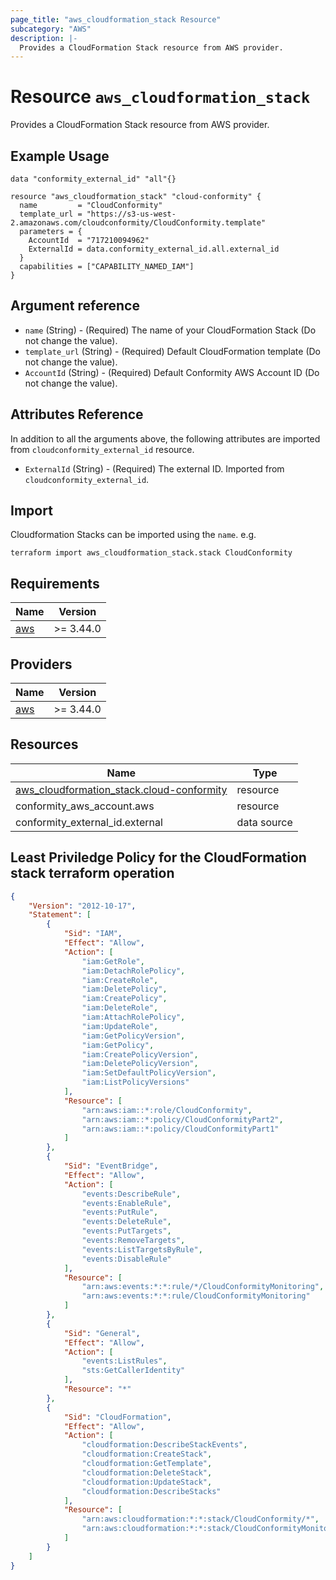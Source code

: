 ```yaml
---
page_title: "aws_cloudformation_stack Resource"
subcategory: "AWS"
description: |-
  Provides a CloudFormation Stack resource from AWS provider.
---
```


# Resource `aws_cloudformation_stack`
Provides a CloudFormation Stack resource from AWS provider.

## Example Usage
```hcl
data "conformity_external_id" "all"{}

resource "aws_cloudformation_stack" "cloud-conformity" {
  name         = "CloudConformity"
  template_url = "https://s3-us-west-2.amazonaws.com/cloudconformity/CloudConformity.template"
  parameters = {
    AccountId  = "717210094962"
    ExternalId = data.conformity_external_id.all.external_id
  }
  capabilities = ["CAPABILITY_NAMED_IAM"]
}
```

## Argument reference

 - `name` (String) - (Required) The name of your CloudFormation Stack (Do not change the value).
 - `template_url` (String) - (Required) Default CloudFormation template (Do not change the value).
 - `AccountId` (String) - (Required) Default Conformity AWS Account ID (Do not change the value).

## Attributes Reference

In addition to all the arguments above, the following attributes are imported from `cloudconformity_external_id` resource.

 - `ExternalId` (String) - (Required) The external ID. Imported from `cloudconformity_external_id`.

## Import
Cloudformation Stacks can be imported using the `name`. e.g.

```hcl
terraform import aws_cloudformation_stack.stack CloudConformity
```

## Requirements

| Name | Version |
|------|---------|
| <a name="requirement_aws"></a> [aws](#requirement\_aws) | >= 3.44.0 |

## Providers

| Name | Version |
|------|---------|
| <a name="provider_aws"></a> [aws](#provider\_aws) | >= 3.44.0 |


## Resources

| Name | Type |
|------|------|
| [aws_cloudformation_stack.cloud-conformity](https://registry.terraform.io/providers/hashicorp/aws/latest/docs/resources/cloudformation_stack) | resource |
| conformity_aws_account.aws | resource |
| conformity_external_id.external | data source |

## Least Priviledge Policy for the CloudFormation stack terraform operation

```json
{
    "Version": "2012-10-17",
    "Statement": [
        {
            "Sid": "IAM",
            "Effect": "Allow",
            "Action": [
                "iam:GetRole",
                "iam:DetachRolePolicy",
                "iam:CreateRole",
                "iam:DeletePolicy",
                "iam:CreatePolicy",
                "iam:DeleteRole",
                "iam:AttachRolePolicy",
                "iam:UpdateRole",
                "iam:GetPolicyVersion",
                "iam:GetPolicy",
                "iam:CreatePolicyVersion",
                "iam:DeletePolicyVersion",
                "iam:SetDefaultPolicyVersion",
                "iam:ListPolicyVersions"
            ],
            "Resource": [
                "arn:aws:iam::*:role/CloudConformity",
                "arn:aws:iam::*:policy/CloudConformityPart2",
                "arn:aws:iam::*:policy/CloudConformityPart1"
            ]
        },
        {
            "Sid": "EventBridge",
            "Effect": "Allow",
            "Action": [
                "events:DescribeRule",
                "events:EnableRule",
                "events:PutRule",
                "events:DeleteRule",
                "events:PutTargets",
                "events:RemoveTargets",
                "events:ListTargetsByRule",
                "events:DisableRule"
            ],
            "Resource": [
                "arn:aws:events:*:*:rule/*/CloudConformityMonitoring",
                "arn:aws:events:*:*:rule/CloudConformityMonitoring"
            ]
        },
        {
            "Sid": "General",
            "Effect": "Allow",
            "Action": [
                "events:ListRules",
                "sts:GetCallerIdentity"
            ],
            "Resource": "*"
        },
        {
            "Sid": "CloudFormation",
            "Effect": "Allow",
            "Action": [
                "cloudformation:DescribeStackEvents",
                "cloudformation:CreateStack",
                "cloudformation:GetTemplate",
                "cloudformation:DeleteStack",
                "cloudformation:UpdateStack",
                "cloudformation:DescribeStacks"
            ],
            "Resource": [
                "arn:aws:cloudformation:*:*:stack/CloudConformity/*",
                "arn:aws:cloudformation:*:*:stack/CloudConformityMonitoring/*"
            ]
        }
    ]
}
```